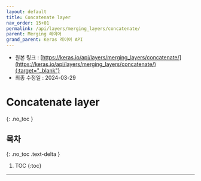```yaml
---
layout: default
title: Concatenate layer
nav_order: 15+01
permalink: /api/layers/merging_layers/concatenate/
parent: Merging 레이어
grand_parent: Keras 레이어 API
---
```


* 원본 링크 : [https://keras.io/api/layers/merging_layers/concatenate/](https://keras.io/api/layers/merging_layers/concatenate/){:target="_blank"}
* 최종 수정일 : 2024-03-29

# Concatenate layer
{: .no_toc }

## 목차
{: .no_toc .text-delta }

1. TOC
{:toc}

---
